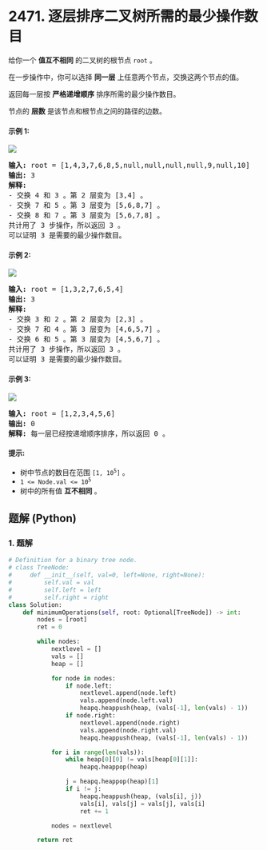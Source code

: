 # 2471. 逐层排序二叉树所需的最少操作数目
给你一个 **值互不相同** 的二叉树的根节点 `root` 。

在一步操作中，你可以选择 **同一层** 上任意两个节点，交换这两个节点的值。

返回每一层按 **严格递增顺序** 排序所需的最少操作数目。

节点的 **层数** 是该节点和根节点之间的路径的边数。

#### 示例 1:
![](https://assets.leetcode.com/uploads/2022/09/18/image-20220918174006-2.png)
<pre>
<strong>输入:</strong> root = [1,4,3,7,6,8,5,null,null,null,null,9,null,10]
<strong>输出:</strong> 3
<strong>解释:</strong>
- 交换 4 和 3 。第 2 层变为 [3,4] 。
- 交换 7 和 5 。第 3 层变为 [5,6,8,7] 。
- 交换 8 和 7 。第 3 层变为 [5,6,7,8] 。
共计用了 3 步操作，所以返回 3 。
可以证明 3 是需要的最少操作数目。
</pre>

#### 示例 2:
![](https://assets.leetcode.com/uploads/2022/09/18/image-20220918174026-3.png)
<pre>
<strong>输入:</strong> root = [1,3,2,7,6,5,4]
<strong>输出:</strong> 3
<strong>解释:</strong>
- 交换 3 和 2 。第 2 层变为 [2,3] 。
- 交换 7 和 4 。第 3 层变为 [4,6,5,7] 。
- 交换 6 和 5 。第 3 层变为 [4,5,6,7] 。
共计用了 3 步操作，所以返回 3 。
可以证明 3 是需要的最少操作数目。
</pre>

#### 示例 3:
![](https://assets.leetcode.com/uploads/2022/09/18/image-20220918174052-4.png)
<pre>
<strong>输入:</strong> root = [1,2,3,4,5,6]
<strong>输出:</strong> 0
<strong>解释:</strong> 每一层已经按递增顺序排序，所以返回 0 。
</pre>

#### 提示:
* 树中节点的数目在范围 <code>[1, 10<sup>5</sup>]</code> 。
* <code>1 <= Node.val <= 10<sup>5</sup></code>
* 树中的所有值 **互不相同** 。

## 题解 (Python)

### 1. 题解
```Python
# Definition for a binary tree node.
# class TreeNode:
#     def __init__(self, val=0, left=None, right=None):
#         self.val = val
#         self.left = left
#         self.right = right
class Solution:
    def minimumOperations(self, root: Optional[TreeNode]) -> int:
        nodes = [root]
        ret = 0

        while nodes:
            nextlevel = []
            vals = []
            heap = []

            for node in nodes:
                if node.left:
                    nextlevel.append(node.left)
                    vals.append(node.left.val)
                    heapq.heappush(heap, (vals[-1], len(vals) - 1))
                if node.right:
                    nextlevel.append(node.right)
                    vals.append(node.right.val)
                    heapq.heappush(heap, (vals[-1], len(vals) - 1))

            for i in range(len(vals)):
                while heap[0][0] != vals[heap[0][1]]:
                    heapq.heappop(heap)

                j = heapq.heappop(heap)[1]
                if i != j:
                    heapq.heappush(heap, (vals[i], j))
                    vals[i], vals[j] = vals[j], vals[i]
                    ret += 1

            nodes = nextlevel

        return ret
```
